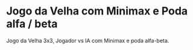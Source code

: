 # Jogo da Velha com Minimax e Poda alfa / beta

Jogo da Velha 3x3, Jogador vs IA com Minimax e poda alfa-beta. 
